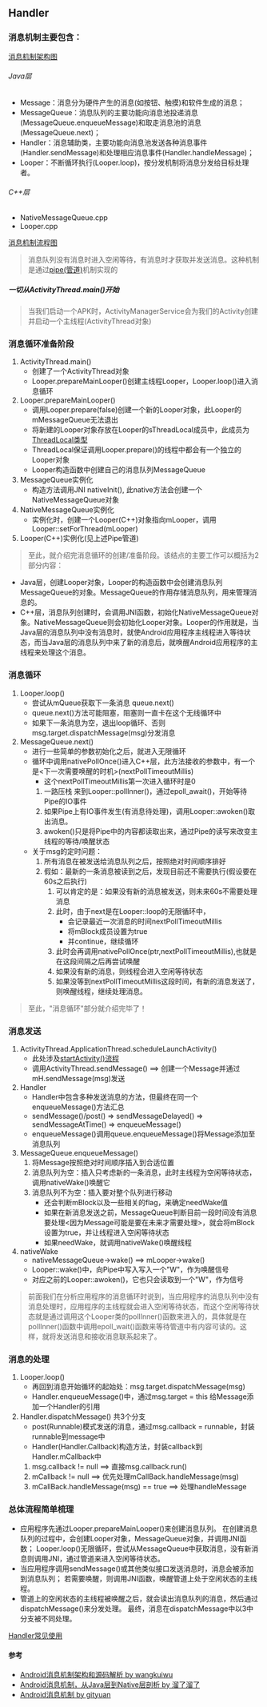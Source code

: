 ## Handler
### 消息机制主要包含：
[消息机制架构图](..\img\AndroidMessageFramework.jpg)
###### Java层
* Message：消息分为硬件产生的消息(如按钮、触摸)和软件生成的消息；
* MessageQueue：消息队列的主要功能向消息池投递消息(MessageQueue.enqueueMessage)和取走消息池的消息(MessageQueue.next)；
* Handler：消息辅助类，主要功能向消息池发送各种消息事件(Handler.sendMessage)和处理相应消息事件(Handler.handleMessage)；
* Looper：不断循环执行(Looper.loop)，按分发机制将消息分发给目标处理者。
###### C++层
* NativeMessageQueue.cpp
* Looper.cpp

[消息机制流程图](..\img\AndroidMessageFlow.jpg)
>消息队列没有消息时进入空闲等待，有消息时才获取并发送消息。这种机制是通过[pipe(管道)](../../IPC/Pipe.md)机制实现的
##### 一切从ActivityThread.main()开始
>当我们启动一个APK时，ActivityManagerService会为我们的Activity创建并启动一个主线程(ActivityThread对象)


### 消息循环准备阶段
1. ActivityThread.main()
    * 创建了一个ActivityThread对象
    * Looper.prepareMainLooper()创建主线程Looper，Looper.loop()进入消息循环
2. Looper.prepareMainLooper()
    * 调用Looper.prepare(false)创建一个新的Looper对象，此Looper的mMessageQueue无法退出
    * 将新建的Looper对象存放在Looper的sThreadLocal成员中，此成员为[ThreadLocal类型](../../../../../ProgrammingLanguage/Java/Concurrency/ThreadLocal.md)
    * ThreadLocal保证调用Looper.prepare()的线程中都会有一个独立的Looper对象
    * Looper构造函数中创建自己的消息队列MessageQueue
3. MessageQueue实例化
    * 构造方法调用JNI nativeInit(), 此native方法会创建一个NativeMessageQueue对象
4. NativeMessageQueue实例化
    * 实例化时，创建一个Looper(C++)对象指向mLooper，调用Looper::setForThread(mLooper)
5. Looper(C++)实例化(见上述Pipe管道)
>至此，就介绍完消息循环的创建/准备阶段。该结点的主要工作可以概括为2部分内容：
* Java层，创建Looper对象，Looper的构造函数中会创建消息队列MessageQueue的对象。MessageQueue的作用存储消息队列，用来管理消息的。
* C++层，消息队列创建时，会调用JNI函数，初始化NativeMessageQueue对象。NativeMessageQueue则会初始化Looper对象。Looper的作用就是，当Java层的消息队列中没有消息时，就使Android应用程序主线程进入等待状态，而当Java层的消息队列中来了新的消息后，就唤醒Android应用程序的主线程来处理这个消息。
### 消息循环
1. Looper.loop()
    * 尝试从mQueue获取下一条消息 queue.next()
    * queue.next()方法可能阻塞，阻塞则一直卡在这个无线循环中
    * 如果下一条消息为空，退出loop循环、否则msg.target.dispatchMessage(msg)分发消息
2. MessageQueue.next()
    * 进行一些简单的参数初始化之后，就进入无限循环
    * 循环中调用nativePollOnce()进入C++层，此方法接收的参数中，有一个是<下一次需要唤醒的时机>(nextPollTimeoutMillis)
        * 这个nextPollTimeoutMillis第一次进入循环时是0
        1. 一路压栈 来到Looper::pollInner()，通过epoll_await()，开始等待Pipe的IO事件
        2. 如果Pipe上有IO事件发生(有消息待处理)，调用Looper::awoken()取出消息。
        3. awoken()只是将Pipe中的内容都读取出来，通过Pipe的读写来改变主线程的等待/唤醒状态
    * 关于msg的定时问题：
        1. 所有消息在被发送给消息队列之后，按照绝对时间顺序排好
        2. 假如：最新的一条消息被读到之后，发现目前还不需要执行(假设要在60s之后执行)
            1. 可以肯定的是：如果没有新的消息被发送，则未来60s不需要处理消息
            2. 此时，由于next是在Looper::loop的无限循环中，
                * 会记录最近一次消息的时间nextPollTimeoutMillis
                * 将mBlock成员设置为true
                * 并continue，继续循环
            3. 此时会再调用nativePollOnce(ptr,nextPollTimeoutMillis),也就是在这段间隔之后再尝试唤醒
            4. 如果没有新的消息，则线程会进入空闲等待状态
            5. 如果没等到nextPollTimeoutMillis这段时间，有新的消息发送了，则唤醒线程，继续处理消息。
>至此，"消息循环"部分就介绍完毕了！
### 消息发送
1. ActivityThread.ApplicationThread.scheduleLaunchActivity()
    * 此处涉及[startActivity()流程](../Launcher/startActivity.md)
    * 调用ActivityThread.sendMessage() ==> 创建一个Message并通过mH.sendMessage(msg)发送
2. Handler
    * Handler中包含多种发送消息的方法，但最终在同一个enqueueMessage()方法汇总
    * sendMessage()/post() => sendMessageDelayed() => sendMessageAtTime() => enqueueMessage()
    * enqueueMessage()调用queue.enqueueMessage()将Message添加至消息队列
3. MessageQueue.enqueueMessage()
    1. 将Message按照绝对时间顺序插入到合适位置
    2. 消息队列为空：插入只考虑新的一条消息，此时主线程为空闲等待状态，调用nativeWake()唤醒它
    3. 消息队列不为空：插入要对整个队列进行移动
        * 还会判断mBlock以及一些相关的flag，来确定needWake值
        * 如果在新消息发送之前，MessageQueue判断目前一段时间没有消息要处理<因为Message可能是要在未来才需要处理>，就会将mBlock设置为true，并让线程进入空闲等待状态
        * 如果needWake，就调用nativeWake()唤醒线程
4. nativeWake
    * nativeMessageQueue->wake() ==> mLooper->wake()
    * Looper::wake()中，向Pipe中写入写入一个"W"，作为唤醒信号
    * 对应之前的Looper::awoken()，它也只会读取到一个"W"，作为信号
>前面我们在分析应用程序的消息循环时说到，当应用程序的消息队列中没有消息处理时，应用程序的主线程就会进入空闲等待状态，而这个空闲等待状态就是通过调用这个Looper类的pollInner()函数来进入的，具体就是在pollInner()函数中调用epoll_wait()函数来等待管道中有内容可读的。这样，就将发送消息和接收消息联系起来了。
### 消息的处理
1. Looper.loop()
    * 再回到消息开始循环的起始处：msg.target.dispatchMessage(msg)
    * Handler.enqueueMessage()中，通过msg.target = this 给Message添加一个Handler的引用
2. Handler.dispatchMessage() 共3个分支
    * post(Runnable)模式发送的消息，通过msg.callback = runnable，封装runnable到message中
    * Handler(Handler.Callback)构造方法，封装callback到Handler.mCallback中
    1. msg.callback != null ==> 直接msg.callback.run()
    2. mCallback != null ==> 优先处理mCallBack.handleMessage(msg)
    3. mCallBack.handleMessage(msg) == true  ==> 处理handleMessage
### 总体流程简单梳理
* 应用程序先通过Looper.prepareMainLooper()来创建消息队列。
在创建消息队列的过程中，会创建Looper对象，MessageQueue对象，并调用JNI函数；
Looper.loop()无限循环，尝试从MessageQueue中获取消息，没有新消息则调用JNI，通过管道来进入空闲等待状态。
* 当应用程序调用sendMessage()或其他类似接口发送消息时，消息会被添加到消息队列；
若需要唤醒，则调用JNI函数，唤醒管道上处于空闲状态的主线程。
* 管道上的空闲状态的主线程被唤醒之后，就会读出消息队列的消息，然后通过dispatchMessage()来分发处理。
最终，消息在dispatchMessage中以3中分支被不同处理。

[Handler常见使用](HandlerSample.md)

#### 参考
* [Android消息机制架构和源码解析 by wangkuiwu](http://wangkuiwu.github.io/2014/08/26/MessageQueue/)
* [Android消息机制，从Java层到Native层剖析 by 溜了溜了](https://zhuanlan.zhihu.com/p/29929031)
* [Android消息机制 by gityuan](http://gityuan.com/2015/12/26/handler-message-framework/)